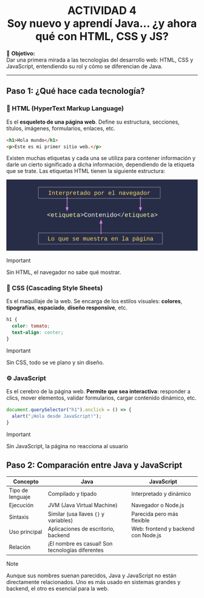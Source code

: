 <h1 align="center">ACTIVIDAD 4<br/>Soy nuevo y aprendí Java… ¿y ahora qué con HTML, CSS y JS?</h1>

🎯 **Objetivo:**  
Dar una primera mirada a las tecnologías del desarrollo web: HTML, CSS y JavaScript, entendiendo su rol y cómo se diferencian de Java.

---

## Paso 1: ¿Qué hace cada tecnología?

### 🧱 HTML (HyperText Markup Language)

Es el **esqueleto de una página web**. Define su estructura, secciones, títulos, imágenes, formularios, enlaces, etc.

```html
<h1>Hola mundo</h1>
<p>Este es mi primer sitio web.</p>
```

Existen muchas etiquetas y cada una se utiliza para contener información y darle un cierto significado a dicha información, dependiendo de la etiqueta que se trate. Las etiquetas HTML tienen la siguiente estructura:

![Etiqueta HTML](imgs/etiqueta_html.png)

> [!IMPORTANT]
> Sin HTML, el navegador no sabe qué mostrar.

### 🎨 CSS (Cascading Style Sheets)

Es el maquillaje de la web. Se encarga de los estilos visuales: __colores__, __tipografías__, __espaciado__, __diseño responsive__, etc.

```css
h1 {
  color: tomato;
  text-align: center;
}
```

> [!IMPORTANT]
> Sin CSS, todo se ve plano y sin diseño.

### ⚙️ JavaScript

Es el cerebro de la página web. __Permite que sea interactiva__: responder a clics, mover elementos, validar formularios, cargar contenido dinámico, etc.

```javascript
document.querySelector("h1").onclick = () => {
  alert("¡Hola desde JavaScript!");
}
```

> [!IMPORTANT]
> Sin JavaScript, la página no reacciona al usuario

## Paso 2: Comparación entre Java y JavaScript

| Concepto         | Java                                             | JavaScript                          |
| ---------------- | ------------------------------------------------ | ----------------------------------- |
| Tipo de lenguaje | Compilado y tipado                               | Interpretado y dinámico             |
| Ejecución        | JVM (Java Virtual Machine)                       | Navegador o Node.js                 |
| Sintaxis         | Similar (usa llaves `{}` y variables)            | Parecida pero más flexible          |
| Uso principal    | Aplicaciones de escritorio, backend              | Web: frontend y backend con Node.js |
| Relación         | ¡El nombre es casual! Son tecnologías diferentes |                                     |

> [!NOTE]
> Aunque sus nombres suenan parecidos, Java y JavaScript no están directamente relacionados. Uno es más usado en sistemas grandes y backend, el otro es esencial para la web.